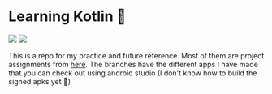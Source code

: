 # Learning Kotlin 📱

<div align="left"> 

![](https://img.shields.io/github/last-commit/shub39/KotlinPractice?&style=for-the-badge&color=FFB1C8&logoColor=D9E0EE&labelColor=292324)
![](https://img.shields.io/github/repo-size/shub39/KotlinPractice?color=CAC992&label=SIZE&logo=googledrive&style=for-the-badge&logoColor=D9E0EE&labelColor=292324)

</div>

This is a repo for my practice and future reference. Most of them are project assignments from [here](https://developer.android.com/courses). The branches have the different apps I have made that you can check out using android studio (I don't know how to build the signed apks yet 🫠)
